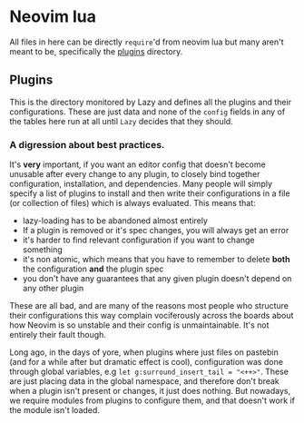 # Neovim lua

All files in here can be directly `require`'d from neovim lua but many aren't
meant to be, specifically the [plugins](#plugins) directory.

## Plugins

This is the directory monitored by Lazy and defines all the plugins and their
configurations. These are just data and none of the `config` fields in any of
the tables here run at all until `Lazy` decides that they should.

### A digression about best practices.

It's **very** important, if you want an editor config that doesn't become
unusable after every change to any plugin, to closely bind together
configuration, installation, and dependencies. Many people will simply specify
a list of plugins to install and then write their configurations in a file (or
collection of files) which is always evaluated. This means that:

- lazy-loading has to be abandoned almost entirely
- If a plugin is removed or it's spec changes, you will always get an error
- it's harder to find relevant configuration if you want to change something
- it's non atomic, which means that you have to remember to delete **both** the configuration **and** the plugin spec
- you don't have any guarantees that any given plugin doesn't depend on any other plugin

These are all bad, and are many of the reasons most people who structure their
configurations this way complain vociferously across the boards about how
Neovim is so unstable and their config is unmaintainable. It's not entirely
their fault though.

Long ago, in the days of yore, when plugins where just files on pastebin (and
for a while after but dramatic effect is cool), configuration was done through
global variables, e.g `let g:surround_insert_tail = "<++>"`. These are just
placing data in the global namespace, and therefore don't break when a plugin
isn't present or changes, it just does nothing. But nowadays, we require
modules from plugins to configure them, and that doesn't work if the module
isn't loaded.
